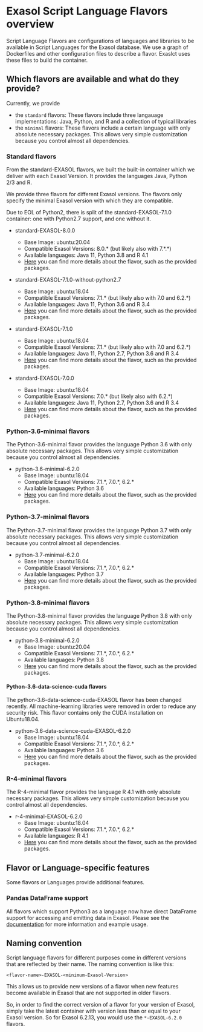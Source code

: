 # Exasol Script Language Flavors overview

Script Language Flavors are configurations of languages and libraries to be available in Script Languages for the Exasol database. We use a graph of Dockerfiles and other configuration files to describe a flavor. Exaslct uses these files to build the container.

## Which flavors are available and what do they provide?

Currently, we provide

- the `standard` flavors: These flavors include three langauage implementations: Java, Python, and R and a collection of typical libraries
- the `minimal` flavors: These flavors include a certain language with only absolute necessary packages. This allows very simple customization because you control almost all dependencies.

### Standard flavors

From the standard-EXASOL flavors, we built the built-in container which we deliver with each Exasol Version.
It provides the languages Java, Python 2/3 and R.

We provide three flavors for different Exasol versions. The flavors only specify the minimal Exasol version with which they are compatible.

Due to EOL of Python2, there is split of the standard-EXASOL-7.1.0 container: one with Python2.7 support, and one without it.

- standard-EXASOL-8.0.0
  - Base Image: ubuntu:20.04
  - Compatible Exasol Versions: 8.0.\* (but likely also with 7.*.\*) 
  - Available languages: Java 11, Python 3.8 and R 4.1
  - [Here](standard-EXASOL-8.0.0/FLAVOR_DESCRIPTION.md) you can find more details about the flavor, such as the provided packages.

- standard-EXASOL-7.1.0-without-python2.7
  - Base Image: ubuntu:18.04
  - Compatible Exasol Versions: 7.1.\* (but likely also with 7.0 and 6.2.\*) 
  - Available languages: Java 11, Python 3.6 and R 3.4
  - [Here](standard-EXASOL-7.1.0-without-python2.7/FLAVOR_DESCRIPTION.md) you can find more details about the flavor, such as the provided packages.

- standard-EXASOL-7.1.0
  - Base Image: ubuntu:18.04
  - Compatible Exasol Versions: 7.1.\* (but likely also with 7.0 and 6.2.\*) 
  - Available languages: Java 11, Python 2.7, Python 3.6 and R 3.4
  - [Here](standard-EXASOL-7.1.0/FLAVOR_DESCRIPTION.md) you can find more details about the flavor, such as the provided packages.

- standard-EXASOL-7.0.0
  - Base Image: ubuntu:18.04
  - Compatible Exasol Versions: 7.0.\* (but likely also with 6.2.\*) 
  - Available languages: Java 11, Python 2.7, Python 3.6 and R 3.4
  - [Here](standard-EXASOL-7.0.0/FLAVOR_DESCRIPTION.md) you can find more details about the flavor, such as the provided packages.

### Python-3.6-minimal flavors

The Python-3.6-minimal flavor provides the language Python 3.6 with only absolute necessary packages. This allows very simple customization because you control almost all dependencies.

- python-3.6-minimal-6.2.0
  - Base Image: ubuntu:18.04
  - Compatible Exasol Versions: 7.1.\*, 7.0.\*, 6.2.\*
  - Available languages: Python 3.6
  - [Here](https://github.com/exasol/script-languages/tree/master/flavors/python-3.6-minimal-EXASOL-6.2.0/FLAVOR_DESCRIPTION.md) you can find more details about the flavor, such as the provided packages.

### Python-3.7-minimal flavors

The Python-3.7-minimal flavor provides the language Python 3.7 with only absolute necessary packages. This allows very simple customization because you control almost all dependencies.

- python-3.7-minimal-6.2.0
  - Base Image: ubuntu:18.04
  - Compatible Exasol Versions: 7.1.\*, 7.0.\*, 6.2.\*
  - Available languages: Python 3.7
  - [Here](https://github.com/exasol/script-languages/tree/master/flavors/python-3.7-minimal-EXASOL-6.2.0/FLAVOR_DESCRIPTION.md) you can find more details about the flavor, such as the provided packages.

### Python-3.8-minimal flavors

The Python-3.8-minimal flavor provides the language Python 3.8 with only absolute necessary packages. This allows very simple customization because you control almost all dependencies.

- python-3.8-minimal-6.2.0
  - Base Image: ubuntu:20.04
  - Compatible Exasol Versions: 7.1.\*, 7.0.\*, 6.2.\*
  - Available languages: Python 3.8
  - [Here](https://github.com/exasol/script-languages/tree/master/flavors/python-3.8-minimal-EXASOL-6.2.0/FLAVOR_DESCRIPTION.md) you can find more details about the flavor, such as the provided packages.

#### Python-3.6-data-science-cuda flavors

The python-3.6-data-science-cuda-EXASOL flavor has been changed recently. All machine-learning libraries were removed in order to reduce any security risk. This flavor contains only the CUDA installation on Ubuntu18.04.

- python-3.6-data-science-cuda-EXASOL-6.2.0
  - Base Image: ubuntu:18.04
  - Compatible Exasol Versions: 7.1.\*, 7.0.\*, 6.2.\*
  - Available languages: Python 3.6
  - [Here](https://github.com/exasol/script-languages/tree/master/flavors/python-3.6-data-science-cuda-EXASOL-6.2.0/FLAVOR_DESCRIPTION.md) you can find more details about the flavor, such as the provided packages.

### R-4-minimal flavors

The R-4-minimal flavor provides the language R 4.1 with only absolute necessary packages. This allows very simple customization because you control almost all dependencies.

- r-4-minimal-EXASOL-6.2.0
  - Base Image: ubuntu:18.04
  - Compatible Exasol Versions: 7.1.\*, 7.0.\*, 6.2.\*
  - Available languages: R 4.1
  - [Here](r-4-minimal-EXASOL-6.2.0/FLAVOR_DESCRIPTION.md) you can find more details about the flavor, such as the provided packages.

## Flavor or Language-specific features

Some flavors or Languages provide additional features.

### Pandas DataFrame support

All flavors which support Python3 as a language now have direct DataFrame support for accessing and emitting data in Exasol. Please see the [documentation](../doc/user_guide/py_dataframe.md) for more information and example usage.

## Naming convention

Script language flavors for different purposes come in different versions that are reflected by their name.
The naming convention is like this:

`<flavor-name>-EXASOL-<minimum-Exasol-Version>`

This allows us to provide new versions of a flavor when new features become available in Exasol that are not supported in older flavors.

So, in order to find the correct version of a flavor for your version of Exasol, simply take the latest container with version less than or equal to your Exasol version. So for Exasol 6.2.13, you would use the `*-EXASOL-6.2.0` flavors.
